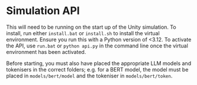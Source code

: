 # Simulation API

This will need to be running on the start up of the Unity simulation. To install, run either `install.bat` or `install.sh` to install the virtual environment. Ensure you run this with a Python version of <3.12.
To activate the API, use `run.bat` or `python api.py` in the command line once the virtual environment has been activated.

Before starting, you must also have placed the appropriate LLM models and tokenisers in the correct folders; e.g. for a BERT model, the model must be placed in `models/bert/model` and the tokeniser in `models/bert/token`.
